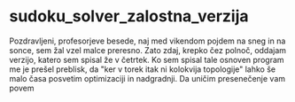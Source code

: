 # sudoku_solver_zalostna_verzija
Pozdravljeni, profesorjeve besede, naj med vikendom pojdem na sneg in na sonce, sem žal vzel malce preresno. Zato zdaj, krepko čez polnoč, oddajam verzijo, katero sem spisal že v četrtek. Ko sem spisal tale osnoven program me je prešel preblisk, da "ker v torek itak ni kolokvija topologije" lahko še malo časa posvetim optimizaciji in nadgradnji.  Da uničim presenečenje vam povem
